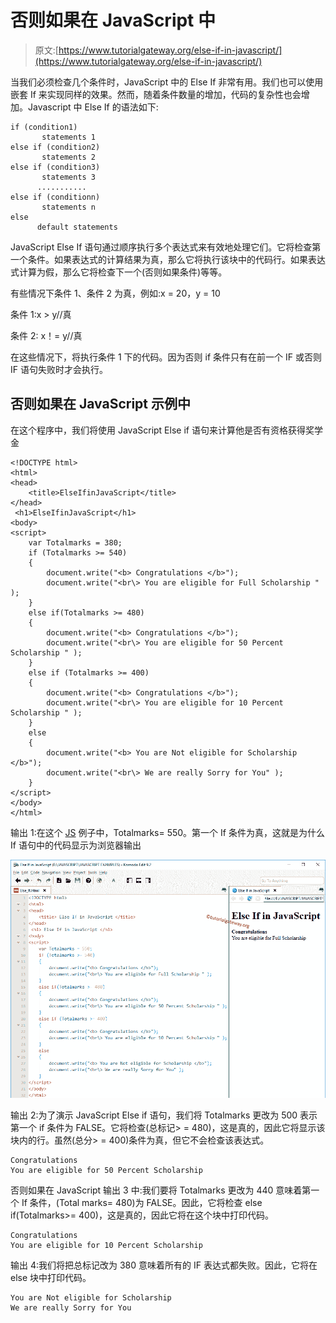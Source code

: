 # 否则如果在 JavaScript 中

> 原文:[https://www.tutorialgateway.org/else-if-in-javascript/](https://www.tutorialgateway.org/else-if-in-javascript/)

当我们必须检查几个条件时，JavaScript 中的 Else If 非常有用。我们也可以使用嵌套 If 来实现同样的效果。然而，随着条件数量的增加，代码的复杂性也会增加。Javascript 中 Else If 的语法如下:

```
if (condition1)
       statements 1
else if (condition2)
       statements 2
else if (condition3)
       statements 3
      ...........
else if (conditionn)
       statements n
else
      default statements
```

JavaScript Else If 语句通过顺序执行多个表达式来有效地处理它们。它将检查第一个条件。如果表达式的计算结果为真，那么它将执行该块中的代码行。如果表达式计算为假，那么它将检查下一个(否则如果条件)等等。

有些情况下条件 1、条件 2 为真，例如:x = 20，y = 10

条件 1:x > y//真

条件 2: x！= y//真

在这些情况下，将执行条件 1 下的代码。因为否则 if 条件只有在前一个 IF 或否则 IF 语句失败时才会执行。

## 否则如果在 JavaScript 示例中

在这个程序中，我们将使用 JavaScript Else if 语句来计算他是否有资格获得奖学金

```
<!DOCTYPE html>
<html>
<head>
    <title>ElseIfinJavaScript</title>
</head>
 <h1>ElseIfinJavaScript</h1>
<body>
<script>
    var Totalmarks = 380;
    if (Totalmarks >= 540)
    {
        document.write("<b> Congratulations </b>"); 
        document.write("<br\> You are eligible for Full Scholarship " ); 
    }
    else if(Totalmarks >= 480)
    {
        document.write("<b> Congratulations </b>"); 
        document.write("<br\> You are eligible for 50 Percent Scholarship " ); 
    }
    else if (Totalmarks >= 400)
    {
        document.write("<b> Congratulations </b>"); 
        document.write("<br\> You are eligible for 10 Percent Scholarship " ); 
    }
    else
    {
        document.write("<b> You are Not eligible for Scholarship </b>");
        document.write("<br\> We are really Sorry for You" );    
    }
</script>
</body>
</html>
```

输出 1:在这个 [JS](https://www.tutorialgateway.org/javascript/) 例子中，Totalmarks= 550。第一个 If 条件为真，这就是为什么 If 语句中的代码显示为浏览器输出

![Else If in JavaScript 1](img/a7db2f7ee2f460c449797f14744822af.png)

输出 2:为了演示 JavaScript Else if 语句，我们将 Totalmarks 更改为 500 表示第一个 if 条件为 FALSE。它将检查(总标记> = 480)，这是真的，因此它将显示该块内的行。虽然(总分> = 400)条件为真，但它不会检查该表达式。

```
Congratulations
You are eligible for 50 Percent Scholarship
```

否则如果在 JavaScript 输出 3 中:我们要将 Totalmarks 更改为 440 意味着第一个 If 条件，(Total marks= 480)为 FALSE。因此，它将检查 else if(Totalmarks>= 400)，这是真的，因此它将在这个块中打印代码。

```
Congratulations
You are eligible for 10 Percent Scholarship
```

输出 4:我们将把总标记改为 380 意味着所有的 IF 表达式都失败。因此，它将在 else 块中打印代码。

```
You are Not eligible for Scholarship
We are really Sorry for You
```